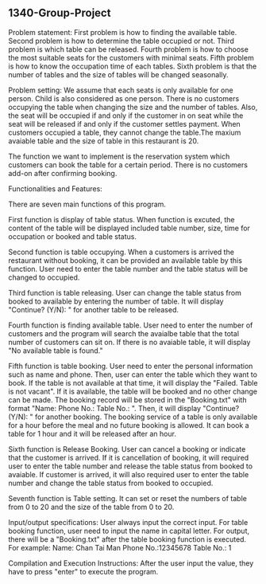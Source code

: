 ## 1340-Group-Project

Problem statement:
First problem is how to finding the available table. Second problem is how to determine the table occupied or not. Third problem is which table can be released. Fourth problem is how to choose the most suitable seats for the customers with minimal seats. Fifth problem is how to know the occupation time of each tables. Sixth problem is that the number of tables and the size of tables will be changed seasonally. 

Problem setting:
We assume that each seats is only available for one person. Child is also considered as one person. There is no customers occupying the table when changing the size and the number of tables. Also, the seat will be occupied if and only if the customer in on seat while the seat will be released if and only if the customer settles payment. When customers occupied a table, they cannot change the table.The maxium avaiable table and the size of table in this restaurant is 20. 

The function we want to implement is the reservation system which customers can book the table for a certain period. There is no customers add-on after confirming booking.

Functionalities and Features:

There are seven main functions of this program.

First function is display of table status. When function is excuted, the content of the table will be displayed included table number, size, time for occupation or booked and table status.

Second function is table occupying. When a customers is arrived the restaurant without booking, it can be provided an available table by this function. User need to enter the table number and the table status will be changed to occupied.

Third function is table releasing. User can change the table status from booked to available by entering the number of table. It will display "Continue? (Y/N): " for another table to be released. 

Fourth function is finding available table. User need to enter the number of customers and the program will search the avaialbe table that the total number of customers can sit on. If there is no avaiable table, it will display "No available table is found."

Fifth function is table booking. User need to enter the personal information such as name and phone. Then, user can enter the table which they want to book. If the table is not available at that time, it will display the "Failed. Table is not vacant". If it is available, the table will be booked and no other change can be made. The booking record will be stored in the "Booking.txt" with format "Name: Phone No.: Table No.: ". Then, it will display "Continue? (Y/N): " for another booking. The booking service of a table is only available for a hour before the meal and no future booking is allowed. It can book a table for 1 hour and it will be released after an hour.

Sixth function is Release Booking. User can cancel a booking or indicate that the customer is arrived. If it is cancellation of booking, it will required user to enter the table number and release the table status from booked to avaiable. If customer is arrived, it will also required user to enter the table number and change the table status from booked to occupied.

Seventh function is Table setting. It can set or reset the numbers of table from 0 to 20 and the size of the table from 0 to 20.

Input/output specifications:
User always input the correct input. For table booking function, user need to input the name in capital letter. For output, there will be a "Booking.txt" after the table booking function is executed.
For example:
Name: Chan Tai Man Phone No.:12345678 Table No.: 1

Compilation and Execution Instructions:
After the user input the value, they have to press "enter" to execute the program.
